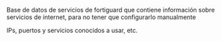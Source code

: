 Base de datos de servicios de fortiguard que contiene información sobre servicios de internet, para no tener que configurarlo manualmente

IPs, puertos y servicios conocidos a usar, etc.